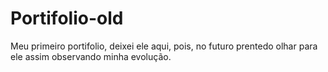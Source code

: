 <h1>Portifolio-old</h1>

<p>Meu primeiro portifolio, deixei ele aqui, pois, no futuro prentedo olhar para ele assim observando minha evolução.</p>
